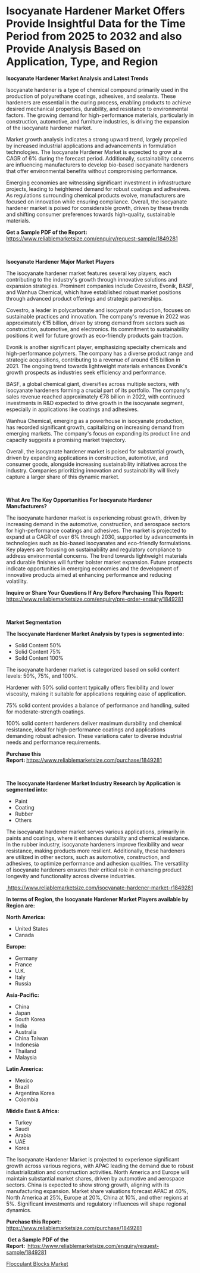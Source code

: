 <p><h1>Isocyanate Hardener Market Offers Provide Insightful Data for the Time Period from 2025 to 2032 and also Provide Analysis Based on Application, Type, and Region</h1></p><p><strong>Isocyanate Hardener Market Analysis and Latest Trends</strong></p>
<p><p>Isocyanate hardener is a type of chemical compound primarily used in the production of polyurethane coatings, adhesives, and sealants. These hardeners are essential in the curing process, enabling products to achieve desired mechanical properties, durability, and resistance to environmental factors. The growing demand for high-performance materials, particularly in construction, automotive, and furniture industries, is driving the expansion of the isocyanate hardener market.</p><p>Market growth analysis indicates a strong upward trend, largely propelled by increased industrial applications and advancements in formulation technologies. The Isocyanate Hardener Market is expected to grow at a CAGR of 6% during the forecast period. Additionally, sustainability concerns are influencing manufacturers to develop bio-based isocyanate hardeners that offer environmental benefits without compromising performance. </p><p>Emerging economies are witnessing significant investment in infrastructure projects, leading to heightened demand for robust coatings and adhesives. As regulations surrounding chemical products evolve, manufacturers are focused on innovation while ensuring compliance. Overall, the isocyanate hardener market is poised for considerable growth, driven by these trends and shifting consumer preferences towards high-quality, sustainable materials.</p></p>
<p><strong>Get a Sample PDF of the Report:&nbsp;</strong> <a href="https://www.reliablemarketsize.com/enquiry/request-sample/1849281?utm_campaign=2442&utm_medium=2&utm_source=Github&utm_content=ia&utm_term=02042025&utm_id=isocyanate-hardener">https://www.reliablemarketsize.com/enquiry/request-sample/1849281</a></p>
<p>&nbsp;</p>
<p><strong>Isocyanate Hardener Major Market Players</strong></p>
<p><p>The isocyanate hardener market features several key players, each contributing to the industry's growth through innovative solutions and expansion strategies. Prominent companies include Covestro, Evonik, BASF, and Wanhua Chemical, which have established robust market positions through advanced product offerings and strategic partnerships.</p><p>Covestro, a leader in polycarbonate and isocyanate production, focuses on sustainable practices and innovation. The company's revenue in 2022 was approximately €15 billion, driven by strong demand from sectors such as construction, automotive, and electronics. Its commitment to sustainability positions it well for future growth as eco-friendly products gain traction.</p><p>Evonik is another significant player, emphasizing specialty chemicals and high-performance polymers. The company has a diverse product range and strategic acquisitions, contributing to a revenue of around €15 billion in 2021. The ongoing trend towards lightweight materials enhances Evonik's growth prospects as industries seek efficiency and performance.</p><p>BASF, a global chemical giant, diversifies across multiple sectors, with isocyanate hardeners forming a crucial part of its portfolio. The company's sales revenue reached approximately €78 billion in 2022, with continued investments in R&D expected to drive growth in the isocyanate segment, especially in applications like coatings and adhesives.</p><p>Wanhua Chemical, emerging as a powerhouse in isocyanate production, has recorded significant growth, capitalizing on increasing demand from emerging markets. The company's focus on expanding its product line and capacity suggests a promising market trajectory.</p><p>Overall, the isocyanate hardener market is poised for substantial growth, driven by expanding applications in construction, automotive, and consumer goods, alongside increasing sustainability initiatives across the industry. Companies prioritizing innovation and sustainability will likely capture a larger share of this dynamic market.</p></p>
<p>&nbsp;</p>
<p><strong>What Are The Key Opportunities For Isocyanate Hardener Manufacturers?</strong></p>
<p><p>The isocyanate hardener market is experiencing robust growth, driven by increasing demand in the automotive, construction, and aerospace sectors for high-performance coatings and adhesives. The market is projected to expand at a CAGR of over 6% through 2030, supported by advancements in technologies such as bio-based isocyanates and eco-friendly formulations. Key players are focusing on sustainability and regulatory compliance to address environmental concerns. The trend towards lightweight materials and durable finishes will further bolster market expansion. Future prospects indicate opportunities in emerging economies and the development of innovative products aimed at enhancing performance and reducing volatility.</p></p>
<p><strong>Inquire or Share Your Questions If Any Before Purchasing This Report:</strong> <a href="https://www.reliablemarketsize.com/enquiry/pre-order-enquiry/1849281?utm_campaign=2442&utm_medium=2&utm_source=Github&utm_content=ia&utm_term=02042025&utm_id=isocyanate-hardener">https://www.reliablemarketsize.com/enquiry/pre-order-enquiry/1849281</a></p>
<p>&nbsp;</p>
<p><strong>Market Segmentation</strong></p>
<p><strong>The Isocyanate Hardener Market Analysis by types is segmented into:</strong></p>
<p><ul><li>Solid Content 50%</li><li>Solid Content 75%</li><li>Soild Content 100%</li></ul></p>
<p><p>The isocyanate hardener market is categorized based on solid content levels: 50%, 75%, and 100%. </p><p>Hardener with 50% solid content typically offers flexibility and lower viscosity, making it suitable for applications requiring ease of application. </p><p>75% solid content provides a balance of performance and handling, suited for moderate-strength coatings. </p><p>100% solid content hardeners deliver maximum durability and chemical resistance, ideal for high-performance coatings and applications demanding robust adhesion. These variations cater to diverse industrial needs and performance requirements.</p></p>
<p><strong>Purchase this Report:&nbsp;</strong><a href="https://www.reliablemarketsize.com/purchase/1849281?utm_campaign=2442&utm_medium=2&utm_source=Github&utm_content=ia&utm_term=02042025&utm_id=isocyanate-hardener">https://www.reliablemarketsize.com/purchase/1849281</a></p>
<p>&nbsp;</p>
<p><strong>The Isocyanate Hardener Market Industry Research by Application is segmented into:</strong></p>
<p><ul><li>Paint</li><li>Coating</li><li>Rubber</li><li>Others</li></ul></p>
<p><p>The isocyanate hardener market serves various applications, primarily in paints and coatings, where it enhances durability and chemical resistance. In the rubber industry, isocyanate hardeners improve flexibility and wear resistance, making products more resilient. Additionally, these hardeners are utilized in other sectors, such as automotive, construction, and adhesives, to optimize performance and adhesion qualities. The versatility of isocyanate hardeners ensures their critical role in enhancing product longevity and functionality across diverse industries.</p></p>
<p><a href="https://www.reliablemarketsize.com/isocyanate-hardener-market-r1849281?utm_campaign=2442&utm_medium=2&utm_source=Github&utm_content=ia&utm_term=02042025&utm_id=isocyanate-hardener">&nbsp;https://www.reliablemarketsize.com/isocyanate-hardener-market-r1849281</a></p>
<p><strong>In terms of Region, the Isocyanate Hardener Market Players available by Region are:</strong></p>
<p>
    <p> <strong> North America: </strong>
        <ul>
            <li>United States</li>
            <li>Canada</li>
        </ul>
        </p> 
    <p> <strong> Europe: </strong>
        <ul>
            <li>Germany</li>
            <li>France</li>
            <li>U.K.</li>
            <li>Italy</li>
            <li>Russia</li>
        </ul>
        </p> 
    <p> <strong> Asia-Pacific: </strong>
        <ul>
            <li>China</li>
            <li>Japan</li>
            <li>South Korea</li>
            <li>India</li>
            <li>Australia</li>
            <li>China Taiwan</li>
            <li>Indonesia</li>
            <li>Thailand</li>
            <li>Malaysia</li>
        </ul>
        </p> 
    <p> <strong> Latin America: </strong>
        <ul>
            <li>Mexico</li>
            <li>Brazil</li>
            <li>Argentina Korea</li>
            <li>Colombia</li>
        </ul>
        </p> 
    <p> <strong> Middle East & Africa: </strong>
        <ul>
            <li>Turkey</li>
            <li>Saudi</li>
            <li>Arabia</li>
            <li>UAE</li>
            <li>Korea</li>
        </ul>
    </p>
    </p>
<p><p>The Isocyanate Hardener Market is projected to experience significant growth across various regions, with APAC leading the demand due to robust industrialization and construction activities. North America and Europe will maintain substantial market shares, driven by automotive and aerospace sectors. China is expected to show strong growth, aligning with its manufacturing expansion. Market share valuations forecast APAC at 40%, North America at 25%, Europe at 20%, China at 10%, and other regions at 5%. Significant investments and regulatory influences will shape regional dynamics.</p></p>
<p><strong>Purchase this Report: </strong><a href="https://www.reliablemarketsize.com/purchase/1849281?utm_campaign=2442&utm_medium=2&utm_source=Github&utm_content=ia&utm_term=02042025&utm_id=isocyanate-hardener">https://www.reliablemarketsize.com/purchase/1849281</a></p>
<p>&nbsp;<strong>Get a Sample PDF of the Report:&nbsp;&nbsp;</strong><a href="https://www.reliablemarketsize.com/enquiry/request-sample/1849281?utm_campaign=2442&utm_medium=2&utm_source=Github&utm_content=ia&utm_term=02042025&utm_id=isocyanate-hardener">https://www.reliablemarketsize.com/enquiry/request-sample/1849281</a></p>
<p><strong></strong></p>
<p><p><a href="https://github.com/FahadAhmed223/Market-Research-Report-List-2/blob/main/flocculant-blocks-market.md?utm_campaign=2442&utm_medium=2&utm_source=Github&utm_content=ia&utm_term=02042025&utm_id=isocyanate-hardener">Flocculant Blocks Market</a></p></p>